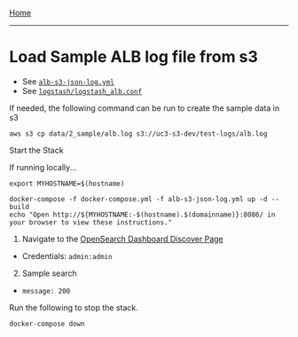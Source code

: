 [Home](../README.md)

---

# Load Sample ALB log file from s3

- See [`alb-s3-json-log.yml`](../alb-s3-json-log.yml)
- See [`logstash/logstash_alb.conf`](../logstash/logstash_alb_s3.conf)

If needed, the following command can be run to create the sample data in s3

```
aws s3 cp data/2_sample/alb.log s3://uc3-s3-dev/test-logs/alb.log
```

Start the Stack

If running locally...
```
export MYHOSTNAME=$(hostname)
```

```
docker-compose -f docker-compose.yml -f alb-s3-json-log.yml up -d --build
echo "Open http://${MYHOSTNAME:-$(hostname).$(domainname)}:8086/ in your browser to view these instructions."

```

1. Navigate to the [OpenSearch Dashboard Discover Page](http://{{MYHOSTNAME}}:8094/app/discover)
  - Credentials: `admin:admin`
2. Sample search
  - `message: 200`



Run the following to stop the stack.

```
docker-compose down
```
